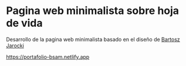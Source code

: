 # Pagina web minimalista sobre hoja de vida

Desarrollo de la pagina web minimalista basado en el diseño de [Bartosz Jarocki](https://github.com/BartoszJarocki/cv)

<https://portafolio-bsam.netlify.app>



